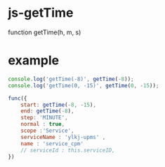 # js-getTime

function getTime(h, m, s)


# example 

```javascript
console.log('getTime(-8)', getTime(-8));
console.log('getTime(0, -15)', getTime(0, -15));

func({
    start: getTime(-8, -15),
    end: getTime(-8),
    step: 'MINUTE',
    normal : true,
    scope :'Service',
    serviceName : 'ylkj-upms' ,
    name : 'service_cpm'
    // serviceId : this.serviceID,
})
```
